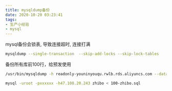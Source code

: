 ```yaml
---
title: mysqldump备份
date: 2020-10-20 03:23:41
tags: 
- 生产小经验
- mysql
---
```




mysql备份会锁表, 导致连接超时, 连接打满

```bash
mysqldump --single-transaction  --skip-add-locks --skip-lock-tables
```

备份所有库前100行，给预发使用

```bash
/usr/bin/mysqldump -h readonly-youninyouqu.rwlb.rds.aliyuncs.com --databases zhibo -uzhibo -pxxxxxx --single-transaction  --skip-add-locks --skip-lock-tables  --where "1=1 limit 100" > 100-zhibo.sql

mysql -uroot -pxxxxxx -h47.108.20.243 zhibo < 100-zhibo.sql 
```

